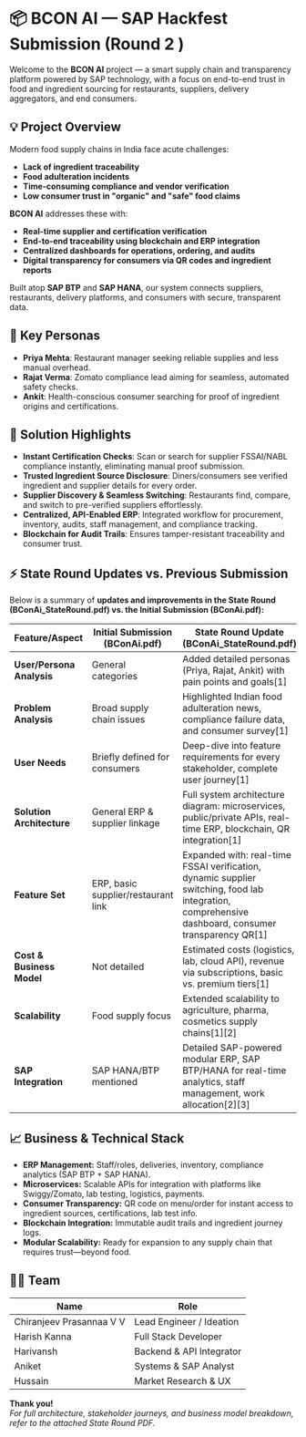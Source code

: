 # 📦 BCON AI — SAP Hackfest Submission (Round 2 )

Welcome to the **BCON AI** project — a smart supply chain and transparency platform powered by SAP technology, with a focus on end-to-end trust in food and ingredient sourcing for restaurants, suppliers, delivery aggregators, and end consumers.

## 💡 Project Overview

Modern food supply chains in India face acute challenges:

- **Lack of ingredient traceability**
- **Food adulteration incidents**
- **Time-consuming compliance and vendor verification**
- **Low consumer trust in "organic" and "safe" food claims**

**BCON AI** addresses these with:

- **Real-time supplier and certification verification**
- **End-to-end traceability using blockchain and ERP integration**
- **Centralized dashboards for operations, ordering, and audits**
- **Digital transparency for consumers via QR codes and ingredient reports**

Built atop **SAP BTP** and **SAP HANA**, our system connects suppliers, restaurants, delivery platforms, and consumers with secure, transparent data.

## 👤 Key Personas

- **Priya Mehta**: Restaurant manager seeking reliable supplies and less manual overhead.
- **Rajat Verma**: Zomato compliance lead aiming for seamless, automated safety checks.
- **Ankit**: Health-conscious consumer searching for proof of ingredient origins and certifications.

## 🚀 Solution Highlights

- **Instant Certification Checks**: Scan or search for supplier FSSAI/NABL compliance instantly, eliminating manual proof submission.
- **Trusted Ingredient Source Disclosure**: Diners/consumers see verified ingredient and supplier details for every order.
- **Supplier Discovery & Seamless Switching**: Restaurants find, compare, and switch to pre-verified suppliers effortlessly.
- **Centralized, API-Enabled ERP**: Integrated workflow for procurement, inventory, audits, staff management, and compliance tracking.
- **Blockchain for Audit Trails**: Ensures tamper-resistant traceability and consumer trust.

## ⚡ State Round Updates vs. Previous Submission

Below is a summary of **updates and improvements in the State Round (BConAi_StateRound.pdf) vs. the Initial Submission (BConAi.pdf):**

| Feature/Aspect                    | Initial Submission (BConAi.pdf) | State Round Update (BConAi_StateRound.pdf)      |
|-----------------------------------|---------------------------------|------------------------------------------------|
| **User/Persona Analysis**         | General categories              | Added detailed personas (Priya, Rajat, Ankit) with pain points and goals[1] |
| **Problem Analysis**              | Broad supply chain issues       | Highlighted Indian food adulteration news, compliance failure data, and consumer survey[1] |
| **User Needs**                    | Briefly defined for consumers   | Deep-dive into feature requirements for every stakeholder, complete user journey[1] |
| **Solution Architecture**         | General ERP & supplier linkage  | Full system architecture diagram: microservices, public/private APIs, real-time ERP, blockchain, QR integration[1] |
| **Feature Set**                   | ERP, basic supplier/restaurant link | Expanded with: real-time FSSAI verification, dynamic supplier switching, food lab integration, comprehensive dashboard, consumer transparency QR[1] |
| **Cost & Business Model**         | Not detailed                    | Estimated costs (logistics, lab, cloud API), revenue via subscriptions, basic vs. premium tiers[1] |
| **Scalability**                   | Food supply focus               | Extended scalability to agriculture, pharma, cosmetics supply chains[1][2] |
| **SAP Integration**               | SAP HANA/BTP mentioned          | Detailed SAP-powered modular ERP, SAP BTP/HANA for real-time analytics, staff management, work allocation[2][3] |

## 📈 Business & Technical Stack

- **ERP Management:** Staff/roles, deliveries, inventory, compliance analytics (SAP BTP + SAP HANA).
- **Microservices:** Scalable APIs for integration with platforms like Swiggy/Zomato, lab testing, logistics, payments.
- **Consumer Transparency:** QR code on menu/order for instant access to ingredient sources, certifications, lab test info.
- **Blockchain Integration:** Immutable audit trails and ingredient journey logs.
- **Modular Scalability:** Ready for expansion to any supply chain that requires trust—beyond food.

## 👨‍💻 Team

| Name                     | Role                     |
|--------------------------|--------------------------|
| Chiranjeev Prasannaa V V | Lead Engineer / Ideation |
| Harish Kanna             | Full Stack Developer     |
| Harivansh                | Backend & API Integrator |
| Aniket                   | Systems & SAP Analyst    |
| Hussain                  | Market Research & UX     |

**Thank you!**  
*For full architecture, stakeholder journeys, and business model breakdown, refer to the attached State Round PDF.*

